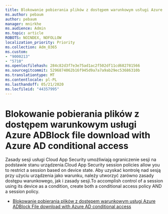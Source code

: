 ```yaml
---
title: Blokowanie pobierania plików z dostępem warunkowym usługi Azure AD
ms.author: pebaum
author: pebaum
manager: mnirkhe
ms.audience: Admin
ms.topic: article
ROBOTS: NOINDEX, NOFOLLOW
localization_priority: Priority
ms.collection: Adm_O365
ms.custom:
- "9000213"
- "5710"
ms.openlocfilehash: 284c82d3f7e3e75ad1ac2f502df11cd682781566
ms.sourcegitcommit: 5296874062b16f945d9a7a7a9ab29ec53686310b
ms.translationtype: MT
ms.contentlocale: pl-PL
ms.lasthandoff: 05/21/2020
ms.locfileid: "44357995"
---
```

# <a name="block-file-download-with-azure-ad-conditional-access"></a><span data-ttu-id="fcf32-102">Blokowanie pobierania plików z dostępem warunkowym usługi Azure AD</span><span class="sxs-lookup"><span data-stu-id="fcf32-102">Block file download with Azure AD conditional access</span></span>

<span data-ttu-id="fcf32-103">Zasady sesji usługi Cloud App Security umożliwiają ograniczenie sesji na podstawie stanu urządzenia.</span><span class="sxs-lookup"><span data-stu-id="fcf32-103">Cloud App Security session policies allow you to restrict a session based on device state.</span></span> <span data-ttu-id="fcf32-104">Aby uzyskać kontrolę nad sesją przy użyciu urządzenia jako warunku, należy utworzyć zarówno zasady dostępu warunkowego, jak i zasady sesji.</span><span class="sxs-lookup"><span data-stu-id="fcf32-104">To accomplish control of a session using its device as a condition, create both a conditional access policy AND a session policy.</span></span>

- [<span data-ttu-id="fcf32-105">Blokowanie pobierania plików z dostępem warunkowym usługi Azure AD</span><span class="sxs-lookup"><span data-stu-id="fcf32-105">Block File download with Azure AD conditional access</span></span>](https://docs.microsoft.com/cloud-app-security/use-case-proxy-block-session-aad#create-a-block-download-policy-for-unmanaged-devices)
